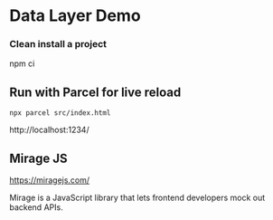 # Data Layer Demo

### Clean install a project
npm ci

## Run with Parcel for live reload

`npx parcel src/index.html`

http://localhost:1234/

## Mirage JS

https://miragejs.com/

Mirage is a JavaScript library that lets frontend developers mock out backend APIs.
